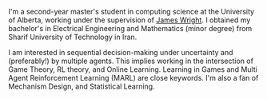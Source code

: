 I'm a second-year master's student in computing science at the University of Alberta, working under the supervision of [James Wright](https://jrwright.info/). I obtained my bachelor's in Electrical Engineering and Mathematics (minor degree) from Sharif University of Technology in Iran.

I am interested in sequential decision-making under uncertainty and (preferably!) by multiple agents. This implies working in the intersection of Game Theory, RL theory, and Online Learning. Learning in Games and Multi Agent Reinforcement Learning (MARL) are close keywords. I'm also a fan of Mechanism Design, and Statistical Learning.